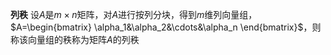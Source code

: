 **列秩**
设$A$是$m\times n$矩阵，对$A$进行按列分块，得到$m$维列向量组，$A=\begin{bmatrix}
\alpha_1&\alpha_2&\cdots&\alpha_n
\end{bmatrix}$，则称该向量组的秩称为矩阵$A$的列秩